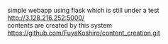 simple webapp using flask which is still under a test</br>
http://3.128.216.252:5000/<br>
contents are created by this system 
https://github.com/FuyaKoshiro/content_creation.git
